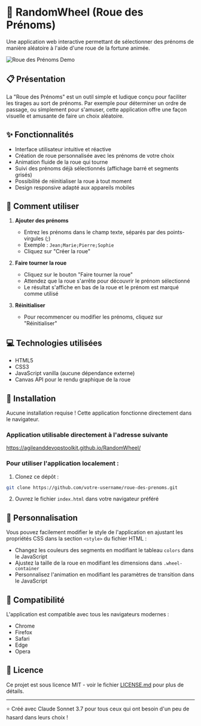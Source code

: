 # 🎡 RandomWheel (Roue des Prénoms)

Une application web interactive permettant de sélectionner des prénoms de manière aléatoire à l'aide d'une roue de la fortune animée.

![Roue des Prénoms Demo](https://api.placeholder.com/400/320)

## 📋 Présentation

La "Roue des Prénoms" est un outil simple et ludique conçu pour faciliter les tirages au sort de prénoms. Par exemple pour déterminer un ordre de passage, ou simplement pour s'amuser, cette application offre une façon visuelle et amusante de faire un choix aléatoire.

## ✨ Fonctionnalités

- Interface utilisateur intuitive et réactive
- Création de roue personnalisée avec les prénoms de votre choix
- Animation fluide de la roue qui tourne
- Suivi des prénoms déjà sélectionnés (affichage barré et segments grisés)
- Possibilité de réinitialiser la roue à tout moment
- Design responsive adapté aux appareils mobiles

## 🚀 Comment utiliser

1. **Ajouter des prénoms**
   - Entrez les prénoms dans le champ texte, séparés par des points-virgules (;)
   - Exemple : `Jean;Marie;Pierre;Sophie`
   - Cliquez sur "Créer la roue"

2. **Faire tourner la roue**
   - Cliquez sur le bouton "Faire tourner la roue"
   - Attendez que la roue s'arrête pour découvrir le prénom sélectionné
   - Le résultat s'affiche en bas de la roue et le prénom est marqué comme utilisé

3. **Réinitialiser**
   - Pour recommencer ou modifier les prénoms, cliquez sur "Réinitialiser"

## 💻 Technologies utilisées

- HTML5
- CSS3
- JavaScript vanilla (aucune dépendance externe)
- Canvas API pour le rendu graphique de la roue

## 🔧 Installation

Aucune installation requise ! Cette application fonctionne directement dans le navigateur.

### Application utilisable directement à l'adresse suivante

https://agileanddevopstoolkit.github.io/RandomWheel/

### Pour utiliser l'application localement :

1. Clonez ce dépôt :
```bash
git clone https://github.com/votre-username/roue-des-prenoms.git
```

2. Ouvrez le fichier `index.html` dans votre navigateur préféré

## 🧰 Personnalisation

Vous pouvez facilement modifier le style de l'application en ajustant les propriétés CSS dans la section `<style>` du fichier HTML :

- Changez les couleurs des segments en modifiant le tableau `colors` dans le JavaScript
- Ajustez la taille de la roue en modifiant les dimensions dans `.wheel-container`
- Personnalisez l'animation en modifiant les paramètres de transition dans le JavaScript

## 📱 Compatibilité

L'application est compatible avec tous les navigateurs modernes :
- Chrome
- Firefox
- Safari
- Edge
- Opera

## 📝 Licence

Ce projet est sous licence MIT - voir le fichier [LICENSE.md](LICENSE.md) pour plus de détails.


---

⭐️ Créé avec Claude Sonnet 3.7 pour tous ceux qui ont besoin d'un peu de hasard dans leurs choix !
